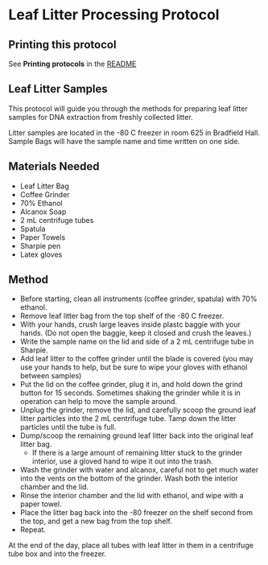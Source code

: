 Leaf Litter Processing Protocol
===============================

## Printing this protocol

See **Printing protocols** in the [README](../README.md#printing-protocols-conversion-of-protocols-to-pdf)

## Leaf Litter Samples
This protocol will guide you through the methods for preparing leaf litter samples for DNA extraction from freshly collected litter.

Litter samples are located in the -80 C freezer in room 625 in Bradfield Hall. Sample Bags will have the sample name and time written on one side.

## Materials Needed

* Leaf Litter Bag
* Coffee Grinder
* 70% Ethanol
* Alcanox Soap
* 2 mL centrifuge tubes
* Spatula
* Paper Towels
* Sharpie pen
* Latex gloves

## Method

* Before starting, clean all instruments (coffee grinder, spatula) with 70% ethanol.
* Remove leaf litter bag from the top shelf of the -80 C freezer.
* With your hands, crush large leaves inside plastc baggie with your hands. (Do not open the baggie, keep it closed and crush the leaves.)
* Write the sample name on the lid and side of a 2 mL centrifuge tube in Sharpie.
* Add leaf litter to the coffee grinder until the blade is covered (you may use your hands to help, but be sure to wipe your gloves with ethanol between samples)
* Put the lid on the coffee grinder, plug it in, and hold down the grind button for 15 seconds. Sometimes shaking the grinder while it is in operation can help to move the sample around.
* Unplug the grinder, remove the lid, and carefully scoop the ground leaf litter particles into the 2 mL centrifuge tube. Tamp down the litter particles until the tube is full.
* Dump/scoop the remaining ground leaf litter back into the original leaf litter bag. 
    * If there is a large amount of remaining litter stuck to the grinder interior, use a gloved hand to wipe it out into the trash.
* Wash the grinder with water and alcanox, careful not to get much water into the vents on the bottom of the grinder. Wash both the interior chamber and the lid.
* Rinse the interior chamber and the lid with ethanol, and wipe with a paper towel.
* Place the litter bag back into the -80 freezer on the shelf second from the top, and get a new bag from the top shelf. 
* Repeat.

At the end of the day, place all tubes with leaf litter in them in a centrifuge tube box and into the freezer. 


